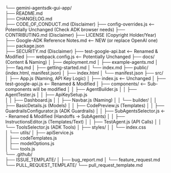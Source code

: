 └── gemini-agentsdk-gui-app/       
    ├── README.md                   
    ├── CHANGELOG.md                
    ├── CODE_OF_CONDUCT.md           (Disclaimer)
    ├── config-overrides.js         <-- Potentially Unchanged (Check ADK browser needs)
    ├── CONTRIBUTING.md              (Disclaimer)
    ├── LICENSE                      (Copyright Holder/Year)
    ├── Google-ADK Reference Notes.md <-- NEW (or replace OpenAI one)
    ├── package.json                
    ├── SECURITY.md                  (Disclaimer)
    ├── test-google-api.bat         <-- Renamed & Modified
    ├── webpack.config.js           <-- Potentially Unchanged
    ├── docs/                        (Content & Naming)
    │   ├── deployment.md
    │   ├── example-agents.md
    │   ├── faq.md
    │   ├── getting-started.md
    │   └── index.md
    ├── public/                      (index.html, manifest.json)
    │   ├── index.html
    │   └── manifest.json
    ├── src/
    │   ├── App.js                   (Naming, API Key Logic)
    │   ├── index.js                <-- Unchanged
    │   ├── test-google-api.js      <-- Renamed & Modified
    │   ├── components/             <-- Sub-components will be modified
    │   │   ├── AgentBuilder.js
    │   │   ├── AgentTester.js
    │   │   ├── ApiKeySetup.js        
    │   │   ├── Dashboard.js
    │   │   ├── Navbar.js              (Naming)
    │   │   └── builder/
    │   │       ├── BasicDetails.js      (Models)
    │   │       ├── CodePreview.js       (Templates)
    │   │       ├── GuardrailsConfigurator.js  (ADK Guardrails)
    │   │       ├── SubAgentsSelector.js <-- Renamed & Modified (Handoffs -> SubAgents)
    │   │       ├── InstructionsEditor.js  (Templates/Text)
    │   │       ├── TestAgent.js         (API Calls)
    │   │       └── ToolsSelector.js     (ADK Tools)
    │   ├── styles/
    │   │   └── index.css             
    │   └── utils/
    │       ├── apiService.js         
    │       ├── codeTemplates.js      
    │       ├── modelOptions.js       
    │       └── tools.js              
    └── .github/                     
        ├── ISSUE_TEMPLATE/
        │   ├── bug_report.md
        │   └── feature_request.md
        └── PULL_REQUEST_TEMPLATE/
            └── pull_request_template.md
